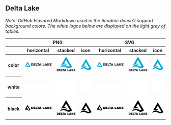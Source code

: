 ## Delta Lake

*Note: GitHub Flavored Markdown used in the Readme doesn't support background colors. The white logos below are displayed on the light grey of tables.*

<table class="logos-table">
	<thead>
		<tr>
			<th></th>
			<th colspan="3">PNG</th>
			<th colspan="3">SVG</th>
		</tr>
		<tr>
			<th></th>
			<th>horizontal</th>
			<th>stacked</th>
			<th>icon</th>
			<th>horizontal</th>
			<th>stacked</th>
			<th>icon</th>
		</tr>
	</thead>	
    <tbody>
		<tr>
			<th>color</th>
			<td><a href="horizontal/DeltaLake-horizontal-color.png" download><img src="horizontal/DeltaLake-horizontal-color.png" width="200"></a></td>
			<td><a href="stacked/DeltaLake-stacked-color.png" download><img src="stacked/DeltaLake-stacked-color.png" width="95"></a></td>
			<td><a href="icon/DeltaLake-icon-color.png" download><img src="icon/DeltaLake-icon-color.png" width="75"></a></td>
			<td><a href="horizontal/DeltaLake-horizontal-color.svg" download><img src="horizontal/DeltaLake-horizontal-color.svg" width="200"></a></td>
			<td><a href="stacked/DeltaLake-stacked-color.svg" download><img src="stacked/DeltaLake-stacked-color.svg" width="95"></a></td>
			<td><a href="icon/DeltaLake-icon-color.png" download><img src="icon/DeltaLake-icon-color.png" width="75"></a></td>
		</tr>
		<tr>
			<th>white</th>
			<td><a href="horizontal/DeltaLake-horizontal-white.png" download><img src="horizontal/DeltaLake-horizontal-white.png" width="200"></a></td>
			<td><a href="stacked/DeltaLake-stacked-white.png" download><img src="stacked/DeltaLake-stacked-white.png" width="95"></a></td>
			<td><a href="icon/DeltaLake-icon-white.png" download><img src="icon/DeltaLake-icon-white.png" width="75"></a></td>
			<td><a href="horizontal/DeltaLake-horizontal-white.svg" download><img src="horizontal/DeltaLake-horizontal-white.svg" width="200"></a></td>
			<td><a href="stacked/DeltaLake-stacked-white.svg" download><img src="stacked/DeltaLake-stacked-white.svg" width="95"></a></td>
			<td><a href="icon/DeltaLake-icon-white.svg" download><img src="icon/DeltaLake-icon-white.svg" width="75"></a></td>
		</tr>
		<tr>
			<th>black</th>
			<td><a href="horizontal/DeltaLake-horizontal-black.png" download><img src="horizontal/DeltaLake-horizontal-black.png" width="200"></a></td>
			<td><a href="stacked/DeltaLake-stacked-black.png" download><img src="stacked/DeltaLake-stacked-black.png" width="95"></a></td>
			<td><a href="icon/DeltaLake-icon-black.png" download><img src="icon/DeltaLake-icon-black.png" width="75"></a></td>
			<td><a href="horizontal/DeltaLake-horizontal-black.svg" download><img src="horizontal/DeltaLake-horizontal-black.svg" width="200"></a></td>
			<td><a href="stacked/DeltaLake-stacked-black.svg" download><img src="stacked/DeltaLake-stacked-black.svg" width="95"></a></td>
			<td><a href="icon/DeltaLake-icon-black.svg" download><img src="icon/DeltaLake-icon-black.svg" width="75"></a></td>
		</tr>
	</tbody>	
</table>

